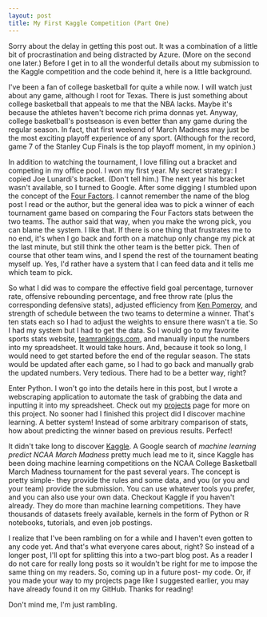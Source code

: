 ```yaml
---
layout: post
title: My First Kaggle Competition (Part One)
---
```


Sorry about the delay in getting this post out. It was a combination of a little bit of procrastination and being distracted by Azure. (More on the second one later.) Before I get in to all the wonderful details about my submission to the Kaggle competition and the code behind it, here is a little background.

I've been a fan of college basketball for quite a while now. I will watch just about any game, although I root for Texas. There is just something about college basketball that appeals to me that the NBA lacks. Maybe it's because the athletes haven't become rich prima donnas yet. Anyway, college basketball's postseason is even better than any game during the regular season. In fact, that first weekend of March Madness may just be the most exciting playoff experience of any sport. (Although for the record, game 7 of the Stanley Cup Finals is the top playoff moment, in my opinion.)

In addition to watching the tournament, I love filling out a bracket and competing in my office pool. I won my first year. My secret strategy: I copied Joe Lunardi's bracket. (Don't tell him.) The next year his bracket wasn't available, so I turned to Google. After some digging I stumbled upon the concept of the [Four Factors](https://www.nbastuffer.com/analytics101/four-factors/). I cannot remember the name of the blog post I read or the author, but the general idea was to pick a winner of each tournament game based on comparing the Four Factors stats between the two teams. The author said that way, when you make the wrong pick, you can blame the system. I like that. If there is one thing that frustrates me to no end, it's when I go back and forth on a matchup only change my pick at the last minute, but still think the other team is the better pick. Then of course that other team wins, and I spend the rest of the tournament beating myself up. Yes, I'd rather have a system that I can feed data and it tells me which team to pick.

So what I did was to compare the effective field goal percentage, turnover rate, offensive rebounding percentage, and free throw rate (plus the corresponding defensive stats), adjusted efficiency from [Ken Pomeroy](https://kenpom.com/), and strength of schedule between the two teams to determine a winner. That's ten stats each so I had to adjust the weights to ensure there wasn't a tie. So I had my system but I had to get the data. So I would go to my favorite sports stats website, [teamrankings.com](https://www.teamrankings.com/), and manually input the numbers into my spreadsheet. It would take hours. And, because it took so long, I would need to get started before the end of the regular season. The stats would be updated after each game, so I had to go back and manually grab the updated numbers. Very tedious. There had to be a better way, right?

Enter Python. I won't go into the details here in this post, but I wrote a webscraping application to automate the task of grabbing the data and inputting it into my spreadsheet. Check out my [projects](https://michaele919.github.io/projects) page for more on this project. No sooner had I finished this project did I discover machine learning. A better system! Instead of some arbitrary comparison of stats, how about predicting the winner based on previous results. Perfect!

It didn't take long to discover [Kaggle](https://www.kaggle.com/). A Google search of *machine learning predict NCAA March Madness* pretty much lead me to it, since Kaggle has been doing machine learning competitions on the NCAA College Basketball March Madness tournament for the past several years. The concept is pretty simple- they provide the rules and some data, and you (or you and your team) provide the submission. You can use whatever tools you prefer, and you can also use your own data. Checkout Kaggle if you haven't already. They do more than machine learning competitions. They have thousands of datasets freely available, kernels in the form of Python or R notebooks, tutorials, and even job postings.

I realize that I've been rambling on for a while and I haven't even gotten to any code yet. And that's what everyone cares about, right? So instead of a longer post, I'll opt for splitting this into a two-part blog post. As a reader I do not care for really long posts so it wouldn't be right for me to impose the same thing on my readers. So, coming up in a future post- my code. Or, if you made your way to my projects page like I suggested earlier, you may have already found it on my GitHub. Thanks for reading!

Don't mind me, I'm just rambling.
